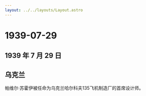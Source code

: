 ```yaml
---
layout: ../../layouts/Layout.astro
---
```


# 1939-07-29

## 1939 年 7 月 29 日

## 乌克兰

帕维尔·苏霍伊被任命为乌克兰哈尔科夫135飞机制造厂的首席设计师。